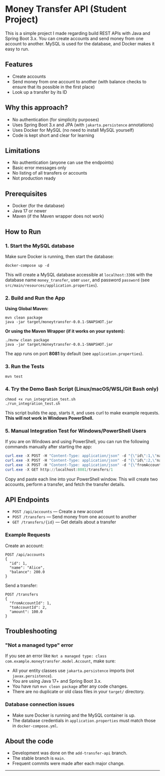# Money Transfer API (Student Project)

This is a simple project I made regarding build REST APIs with Java and Spring Boot 3.x. You can create accounts and send money from one account to another. MySQL is used for the database, and Docker makes it easy to run.

## Features
- Create accounts
- Send money from one account to another (with balance checks to ensure that its possible in the first place)
- Look up a transfer by its ID

## Why this approach?
- No authentication (for simplicity purposes)
- Uses Spring Boot 3.x and JPA (with `jakarta.persistence` annotations)
- Uses Docker for MySQL (no need to install MySQL yourself)
- Code is kept short and clear for learning

## Limitations
- No authentication (anyone can use the endpoints)
- Basic error messages only
- No listing of all transfers or accounts
- Not production ready

## Prerequisites
- Docker (for the database)
- Java 17 or newer
- Maven (if the Maven wrapper does not work)

## How to Run

### 1. Start the MySQL database
Make sure Docker is running, then start the database:
```
docker-compose up -d
```
This will create a MySQL database accessible at `localhost:3306` with the database name `money_transfer`, user `user`, and password `password` (see `src/main/resources/application.properties`).

### 2. Build and Run the App

**Using Global Maven:**
```
mvn clean package
java -jar target/moneytransfer-0.0.1-SNAPSHOT.jar
```

**Or using the Maven Wrapper (if it works on your system):**
```
./mvnw clean package
java -jar target/moneytransfer-0.0.1-SNAPSHOT.jar
```

The app runs on port **8081** by default (see `application.properties`).

### 3. Run the Tests
```
mvn test
```

### 4. Try the Demo Bash Script (Linux/macOS/WSL/Git Bash only)
```
chmod +x run_integration_test.sh
./run_integration_test.sh
```
This script builds the app, starts it, and uses curl to make example requests. **This will not work in Windows PowerShell.**

### 5. Manual Integration Test for Windows/PowerShell Users
If you are on Windows and using PowerShell, you can run the following commands manually after starting the app:

```powershell
curl.exe -X POST -H "Content-Type: application/json" -d "{\"id\":1,\"name\":\"Alice\",\"balance\":200.0}" http://localhost:8081/accounts
curl.exe -X POST -H "Content-Type: application/json" -d "{\"id\":2,\"name\":\"Bob\",\"balance\":50.0}" http://localhost:8081/accounts
curl.exe -X POST -H "Content-Type: application/json" -d "{\"fromAccountId\":1,\"toAccountId\":2,\"amount\":100.0}" http://localhost:8081/transfers
curl.exe -X GET http://localhost:8081/transfers/1
```

Copy and paste each line into your PowerShell window. This will create two accounts, perform a transfer, and fetch the transfer details.

## API Endpoints
- `POST /api/accounts` — Create a new account
- `POST /transfers` — Send money from one account to another
- `GET /transfers/{id}` — Get details about a transfer

### Example Requests

Create an account:
```
POST /api/accounts
{
  "id": 1,
  "name": "Alice",
  "balance": 200.0
}
```

Send a transfer:
```
POST /transfers
{
  "fromAccountId": 1,
  "toAccountId": 2,
  "amount": 100.0
}
```

## Troubleshooting

### "Not a managed type" error
If you see an error like `Not a managed type: class com.example.moneytransfer.model.Account`, make sure:
- All your entity classes use `jakarta.persistence` imports (not `javax.persistence`).
- You are using Java 17+ and Spring Boot 3.x.
- You have run `mvn clean package` after any code changes.
- There are no duplicate or old class files in your `target/` directory.

### Database connection issues
- Make sure Docker is running and the MySQL container is up.
- The database credentials in `application.properties` must match those in `docker-compose.yml`.

## About the code
- Development was done on the `add-transfer-api` branch.
- The stable branch is `main`.
- Frequent commits were made after each major change.

---

